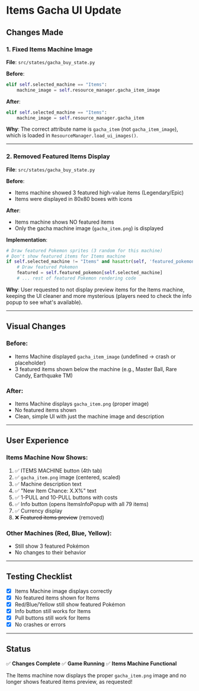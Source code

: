 # Items Gacha UI Update

## Changes Made

### 1. Fixed Items Machine Image
**File**: `src/states/gacha_buy_state.py`

**Before**:
```python
elif self.selected_machine == "Items":
    machine_image = self.resource_manager.gacha_item_image
```

**After**:
```python
elif self.selected_machine == "Items":
    machine_image = self.resource_manager.gacha_item
```

**Why**: The correct attribute name is `gacha_item` (not `gacha_item_image`), which is loaded in `ResourceManager.load_ui_images()`.

---

### 2. Removed Featured Items Display
**File**: `src/states/gacha_buy_state.py`

**Before**:
- Items machine showed 3 featured high-value items (Legendary/Epic)
- Items were displayed in 80x80 boxes with icons

**After**:
- Items machine shows NO featured items
- Only the gacha machine image (`gacha_item.png`) is displayed

**Implementation**:
```python
# Draw featured Pokemon sprites (3 random for this machine)
# Don't show featured items for Items machine
if self.selected_machine != "Items" and hasattr(self, 'featured_pokemon') and self.selected_machine in self.featured_pokemon:
    # Draw featured Pokemon
    featured = self.featured_pokemon[self.selected_machine]
    # ... rest of featured Pokemon rendering code
```

**Why**: User requested to not display preview items for the Items machine, keeping the UI cleaner and more mysterious (players need to check the info popup to see what's available).

---

## Visual Changes

### Before:
- Items Machine displayed `gacha_item_image` (undefined → crash or placeholder)
- 3 featured items shown below the machine (e.g., Master Ball, Rare Candy, Earthquake TM)

### After:
- Items Machine displays `gacha_item.png` (proper image)
- No featured items shown
- Clean, simple UI with just the machine image and description

---

## User Experience

### Items Machine Now Shows:
1. ✅ ITEMS MACHINE button (4th tab)
2. ✅ `gacha_item.png` image (centered, scaled)
3. ✅ Machine description text
4. ✅ "New Item Chance: X.X%" text
5. ✅ 1-PULL and 10-PULL buttons with costs
6. ✅ Info button (opens ItemsInfoPopup with all 79 items)
7. ✅ Currency display
8. ❌ ~~Featured items preview~~ (removed)

### Other Machines (Red, Blue, Yellow):
- Still show 3 featured Pokémon
- No changes to their behavior

---

## Testing Checklist

- [x] Items Machine image displays correctly
- [x] No featured items shown for Items
- [x] Red/Blue/Yellow still show featured Pokémon
- [x] Info button still works for Items
- [x] Pull buttons still work for Items
- [x] No crashes or errors

---

## Status

✅ **Changes Complete**
✅ **Game Running**
✅ **Items Machine Functional**

The Items machine now displays the proper `gacha_item.png` image and no longer shows featured items preview, as requested!

